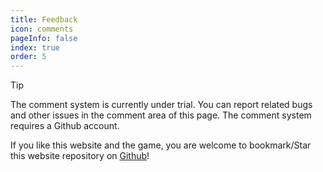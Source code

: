 ```yaml
---
title: Feedback
icon: comments
pageInfo: false
index: true
order: 5
---
```


> [!tip]
> The comment system is currently under trial. You can report related bugs and other issues in the comment area of ​​this page. The comment system requires a Github account.
>
> If you like this website and the game, you are welcome to bookmark/Star this website repository on [Github](https://github.com/Gzh0821/pvzg_site)!